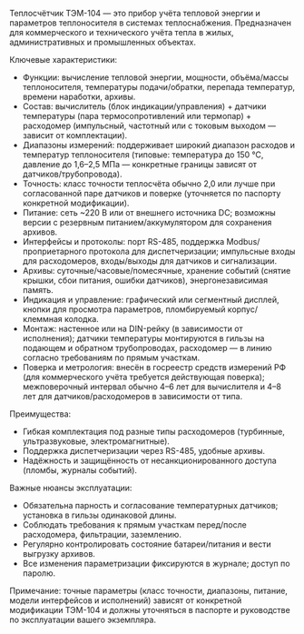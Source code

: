 
Теплосчётчик ТЭМ-104 — это прибор учёта тепловой энергии и параметров теплоносителя в системах теплоснабжения. Предназначен для коммерческого и технического учёта тепла в жилых, административных и промышленных объектах.

Ключевые характеристики:
- Функции: вычисление тепловой энергии, мощности, объёма/массы теплоносителя, температуры подачи/обратки, перепада температур, времени наработки, архивы.
- Состав: вычислитель (блок индикации/управления) + датчики температуры (пара термосопротивлений или термопар) + расходомер (импульсный, частотный или с токовым выходом — зависит от комплектации).
- Диапазоны измерений: поддерживает широкий диапазон расходов и температур теплоносителя (типовые: температура до 150 °C, давление до 1,6–2,5 МПа — конкретные границы зависят от датчиков/трубопровода).
- Точность: класс точности теплосчёта обычно 2,0 или лучше при согласованной паре датчиков и поверке (уточняется по паспорту конкретной модификации).
- Питание: сеть ~220 В или от внешнего источника DC; возможны версии с резервным питанием/аккумулятором для сохранения архивов.
- Интерфейсы и протоколы: порт RS-485, поддержка Modbus/проприетарного протокола для диспетчеризации; импульсные входы для расходомеров, входы/выходы для датчиков и сигнализации.
- Архивы: суточные/часовые/помесячные, хранение событий (снятие крышки, сбои питания, ошибки датчиков), энергонезависимая память.
- Индикация и управление: графический или сегментный дисплей, кнопки для просмотра параметров, пломбируемый корпус/клеммная колодка.
- Монтаж: настенное или на DIN-рейку (в зависимости от исполнения); датчики температуры монтируются в гильзы на подающем и обратном трубопроводах, расходомер — в линию согласно требованиям по прямым участкам.
- Поверка и метрология: внесён в госреестр средств измерений РФ (для коммерческого учёта требуется действующая поверка); межповерочный интервал обычно 4–6 лет для вычислителя и 4–8 лет для датчиков/расходомеров в зависимости от типа.

Преимущества:
- Гибкая комплектация под разные типы расходомеров (турбинные, ультразвуковые, электромагнитные).
- Поддержка диспетчеризации через RS-485, удобные архивы.
- Надёжность и защищённость от несанкционированного доступа (пломбы, журналы событий).

Важные нюансы эксплуатации:
- Обязательна парность и согласование температурных датчиков; установка в гильзы одинаковой длины.
- Соблюдать требования к прямым участкам перед/после расходомера, фильтрации, заземлению.
- Регулярно контролировать состояние батареи/питания и вести выгрузку архивов.
- Все изменения параметризации фиксируются в журнале; доступ по паролю.

Примечание: точные параметры (класс точности, диапазоны, питание, модели интерфейсов и исполнений) зависят от конкретной модификации ТЭМ-104 и должны уточняться в паспорте и руководстве по эксплуатации вашего экземпляра.

